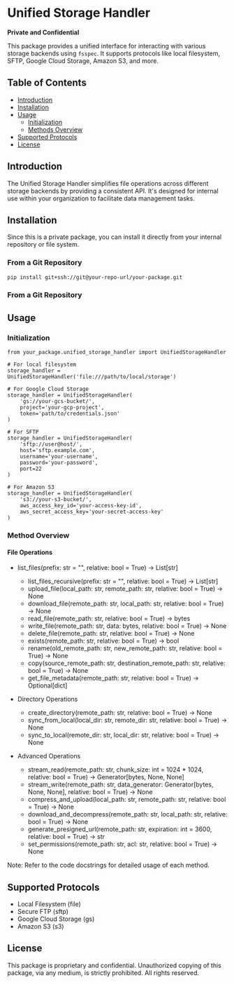 # Unified Storage Handler

**Private and Confidential**

This package provides a unified interface for interacting with various storage backends using `fsspec`. It supports protocols like local filesystem, SFTP, Google Cloud Storage, Amazon S3, and more.

## Table of Contents

- [Introduction](#introduction)
- [Installation](#installation)
- [Usage](#usage)
  - [Initialization](#initialization)
  - [Methods Overview](#methods-overview)
- [Supported Protocols](#supported-protocols)
- [License](#license)

## Introduction

The Unified Storage Handler simplifies file operations across different storage backends by providing a consistent API. It's designed for internal use within your organization to facilitate data management tasks.

## Installation

Since this is a private package, you can install it directly from your internal repository or file system.

### From a Git Repository

```bash
pip install git+ssh://git@your-repo-url/your-package.git
```

### From a Git Repository

## Usage

### Initialization

```
from your_package.unified_storage_handler import UnifiedStorageHandler

# For local filesystem
storage_handler = UnifiedStorageHandler('file:///path/to/local/storage')

# For Google Cloud Storage
storage_handler = UnifiedStorageHandler(
    'gs://your-gcs-bucket/',
    project='your-gcp-project',
    token='path/to/credentials.json'
)

# For SFTP
storage_handler = UnifiedStorageHandler(
    'sftp://user@host/',
    host='sftp.example.com',
    username='your-username',
    password='your-password',
    port=22
)

# For Amazon S3
storage_handler = UnifiedStorageHandler(
    's3://your-s3-bucket/',
    aws_access_key_id='your-access-key-id',
    aws_secret_access_key='your-secret-access-key'
)

```

### Method Overview

#### File Operations
- list_files(prefix: str = "", relative: bool = True) -> List[str]
  - list_files_recursive(prefix: str = "", relative: bool = True) -> List[str]
  - upload_file(local_path: str, remote_path: str, relative: bool = True) -> None
  - download_file(remote_path: str, local_path: str, relative: bool = True) -> None
  - read_file(remote_path: str, relative: bool = True) -> bytes
  - write_file(remote_path: str, data: bytes, relative: bool = True) -> None
  - delete_file(remote_path: str, relative: bool = True) -> None
  - exists(remote_path: str, relative: bool = True) -> bool
  - rename(old_remote_path: str, new_remote_path: str, relative: bool = True) -> None
  - copy(source_remote_path: str, destination_remote_path: str, relative: bool = True) -> None
  - get_file_metadata(remote_path: str, relative: bool = True) -> Optional[dict]

- Directory Operations

  - create_directory(remote_path: str, relative: bool = True) -> None
  - sync_from_local(local_dir: str, remote_dir: str, relative: bool = True) -> None
  - sync_to_local(remote_dir: str, local_dir: str, relative: bool = True) -> None

- Advanced Operations

  - stream_read(remote_path: str, chunk_size: int = 1024 * 1024, relative: bool = True) -> Generator[bytes, None, None]
  - stream_write(remote_path: str, data_generator: Generator[bytes, None, None], relative: bool = True) -> None
  - compress_and_upload(local_path: str, remote_path: str, relative: bool = True) -> None
  - download_and_decompress(remote_path: str, local_path: str, relative: bool = True) -> None
  - generate_presigned_url(remote_path: str, expiration: int = 3600, relative: bool = True) -> str
  - set_permissions(remote_path: str, acl: str, relative: bool = True) -> None

Note: Refer to the code docstrings for detailed usage of each method.

## Supported Protocols
- Local Filesystem (file)
- Secure FTP (sftp)
- Google Cloud Storage (gs)
- Amazon S3 (s3)

## License
This package is proprietary and confidential. Unauthorized copying of this package, via any medium, is strictly prohibited. All rights reserved.